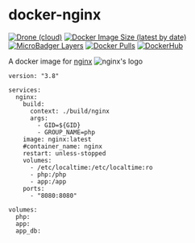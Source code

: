 # docker-nginx
[![Drone (cloud)](https://img.shields.io/drone/build/jee-r/docker-nginx?style=flat-square)](https://cloud.drone.io/jee-r/docker-nginx)
[![Docker Image Size (latest by date)](https://img.shields.io/docker/image-size/j33r/nginx?style=flat-square)](https://microbadger.com/images/j33r/nginx)
[![MicroBadger Layers](https://img.shields.io/microbadger/layers/j33r/nginx?style=flat-square)](https://microbadger.com/images/j33r/nginx)
[![Docker Pulls](https://img.shields.io/docker/pulls/j33r/nginx?style=flat-square)](https://hub.docker.com/r/j33r/nginx)
[![DockerHub](https://img.shields.io/badge/Dockerhub-j33r/nginx-%232496ED?logo=docker&style=flat-square)](https://hub.docker.com/r/j33r/nginx)

A docker image for [nginx](https://nginx.org) ![nginx's logo](https://nginx.org/nginx.png)


```
version: "3.8"

services:
  nginx:
    build:
      context: ./build/nginx
      args:
        - GID=${GID}
        - GROUP_NAME=php
    image: nginx:latest
    #container_name: nginx
    restart: unless-stopped
    volumes:
      - /etc/localtime:/etc/localtime:ro
      - php:/php
      - app:/app
    ports:
      - "8080:8080"

volumes:
  php:
  app:
  app_db:

```
